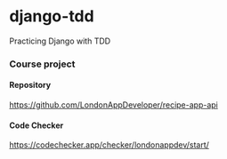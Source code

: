 # django-tdd
Practicing Django with TDD

### Course project
#### Repository
https://github.com/LondonAppDeveloper/recipe-app-api
#### Code Checker

https://codechecker.app/checker/londonappdev/start/